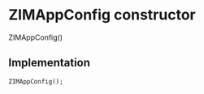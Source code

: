 


# ZIMAppConfig constructor







ZIMAppConfig()





## Implementation

```dart
ZIMAppConfig();
```








